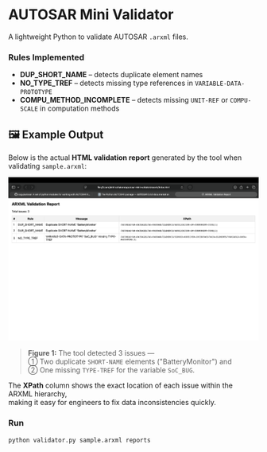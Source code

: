 # AUTOSAR Mini Validator

A lightweight Python to validate AUTOSAR `.arxml` files.

### Rules Implemented
- **DUP_SHORT_NAME** – detects duplicate element names
- **NO_TYPE_TREF** – detects missing type references in `VARIABLE-DATA-PROTOTYPE`
- **COMPU_METHOD_INCOMPLETE** – detects missing `UNIT-REF` or `COMPU-SCALE` in computation methods

## 🖼️ Example Output

Below is the actual **HTML validation report** generated by the tool when validating `sample.arxml`:

![Validation Report Screenshot](reports/output.png)

> **Figure 1:** The tool detected 3 issues —  
> ① Two duplicate `SHORT-NAME` elements ("BatteryMonitor") and  
> ② One missing `TYPE-TREF` for the variable `SoC_BUG`.

The **XPath** column shows the exact location of each issue within the ARXML hierarchy,  
making it easy for engineers to fix data inconsistencies quickly.

### Run
```bash
python validator.py sample.arxml reports
